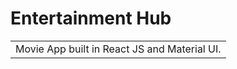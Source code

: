 # Entertainment Hub
<table>
<tr>
<td>
  Movie App built in React JS and Material UI.
</td>
</tr>
</table>

 
